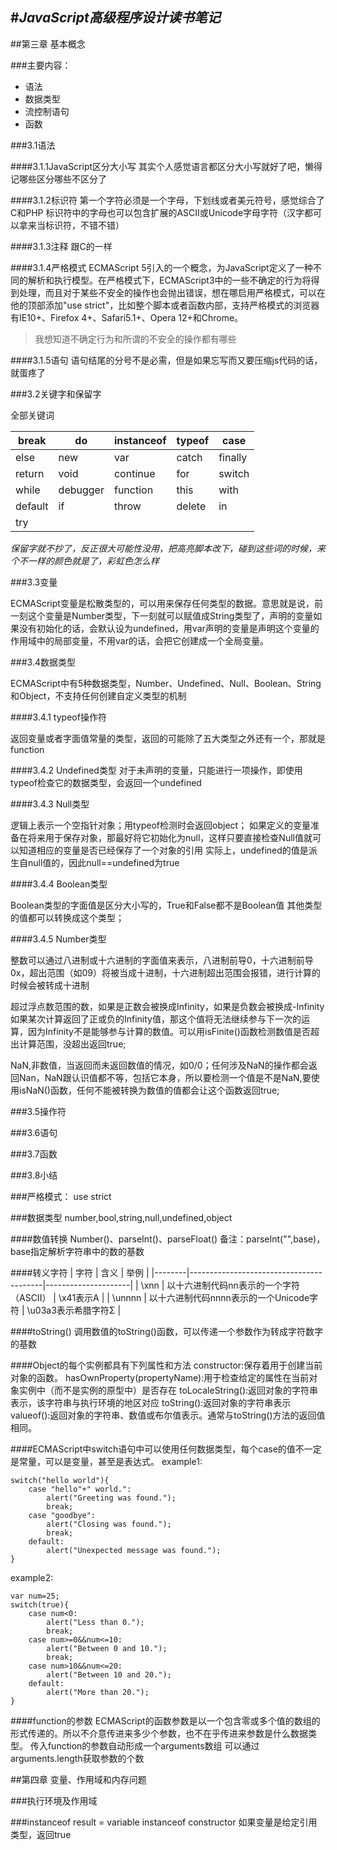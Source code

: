 #***JavaScript高级程序设计读书笔记***
---

##第三章 基本概念

###主要内容：
* 语法
* 数据类型
* 流控制语句
* 函数

###3.1语法

####3.1.1JavaScript区分大小写
其实个人感觉语言都区分大小写就好了吧，懒得记哪些区分哪些不区分了

####3.1.2标识符
第一个字符必须是一个字母，下划线或者美元符号，感觉综合了C和PHP
标识符中的字母也可以包含扩展的ASCII或Unicode字母字符（汉字都可以拿来当标识符，不错不错）

####3.1.3注释
跟C的一样

####3.1.4严格模式
ECMAScript 5引入的一个概念，为JavaScript定义了一种不同的解析和执行模型。在严格模式下，ECMAScript3中的一些不确定的行为将得到处理，而且对于某些不安全的操作也会抛出错误，想在哪启用严格模式，可以在他的顶部添加"use strict"，比如整个脚本或者函数内部，支持严格模式的浏览器有IE10+、Firefox 4+、Safari5.1+、Opera 12+和Chrome。
>我想知道不确定行为和所谓的不安全的操作都有哪些

####3.1.5语句
语句结尾的分号不是必需，但是如果忘写而又要压缩js代码的话，就蛋疼了

###3.2关键字和保留字

全部关键词

| break   | do       | instanceof | typeof | case    |
|---------|----------|------------|--------|---------|
| else    | new      | var        | catch  | finally |
| return  | void     | continue   | for    | switch  |
| while   | debugger | function   | this   | with    |
| default | if       | throw      | delete | in      |
| try     |          |            |        |         |

*保留字就不抄了，反正很大可能性没用，把高亮脚本改下，碰到这些词的时候，来个不一样的颜色就是了，彩虹色怎么样*

###3.3变量

ECMAScript变量是松散类型的，可以用来保存任何类型的数据。意思就是说，前一刻这个变量是Number类型，下一刻就可以赋值成String类型了，声明的变量如果没有初始化的话，会默认设为undefined，用var声明的变量是声明这个变量的作用域中的局部变量，不用var的话，会把它创建成一个全局变量。

###3.4数据类型

ECMAScript中有5种数据类型，Number、Undefined、Null、Boolean、String和Object，不支持任何创建自定义类型的机制

####3.4.1 typeof操作符

返回变量或者字面值常量的类型，返回的可能除了五大类型之外还有一个，那就是function

####3.4.2 Undefined类型
对于未声明的变量，只能进行一项操作，即使用typeof检查它的数据类型，会返回一个undefined

####3.4.3 Null类型

逻辑上表示一个空指针对象；用typeof检测时会返回object；
如果定义的变量准备在将来用于保存对象，那最好将它初始化为null，这样只要直接检查Null值就可以知道相应的变量是否已经保存了一个对象的引用
实际上，undefined的值是派生自null值的，因此null==undefined为true

####3.4.4 Boolean类型

Boolean类型的字面值是区分大小写的，True和False都不是Boolean值
其他类型的值都可以转换成这个类型；

####3.4.5 Number类型

整数可以通过八进制或十六进制的字面值来表示，八进制前导0，十六进制前导0x，超出范围（如09）将被当成十进制，十六进制超出范围会报错，进行计算的时候会被转成十进制

超过浮点数范围的数，如果是正数会被换成Infinity，如果是负数会被换成-Infinity
如果某次计算返回了正或负的Infinity值，那这个值将无法继续参与下一次的运算，因为Infinity不是能够参与计算的数值。可以用isFinite()函数检测数值是否超出计算范围，没超出返回true;

NaN,非数值，当返回而未返回数值的情况，如0/0；任何涉及NaN的操作都会返回Nan，NaN跟认识值都不等，包括它本身，所以要检测一个值是不是NaN,要使用isNaN()函数，任何不能被转换为数值的值都会让这个函数返回true;


###3.5操作符

###3.6语句

###3.7函数

###3.8小结












###严格模式：
use strict

###数据类型
number,bool,string,null,undefined,object

####数值转换
Number()、parseInt()、parseFloat()
备注：parseInt("",base)，base指定解析字符串中的数的基数

####转义字符
|  字符  |                   含义                  |         举例        |
|--------|-----------------------------------------|---------------------|
| \xnn   | 以十六进制代码nn表示的一个字符（ASCII） | \x41表示A           |
| \unnnn | 以十六进制代码nnnn表示的一个Unicode字符 | \u03a3表示希腊字符Σ |

####toString()
调用数值的toString()函数，可以传递一个参数作为转成字符数字的基数

####Object的每个实例都具有下列属性和方法
constructor:保存着用于创建当前对象的函数。
hasOwnProperty(propertyName):用于检查给定的属性在当前对象实例中（而不是实例的原型中）是否存在
toLocaleString():返回对象的字符串表示，该字符串与执行环境的地区对应
toString():返回对象的字符串表示
valueof():返回对象的字符串、数值或布尔值表示。通常与toString()方法的返回值相同。

####ECMAScript中switch语句中可以使用任何数据类型，每个case的值不一定是常量，可以是变量，甚至是表达式。
example1:

    switch("hello world"){
        case "hello"+" world.":
            alert("Greeting was found.");
            break;
        case "goodbye":
            alert("Closing was found.");
            break;
        default:
            alert("Unexpected message was found.");
    }

example2:

    var num=25;
    switch(true){
        case num<0:
            alert("Less than 0.");
            break;
        case num>=0&&num<=10:
            alert("Between 0 and 10.");
            break;
        case num>10&&num<=20:
            alert("Between 10 and 20.");
        default:
            alert("More than 20.");
    }


####function的参数
ECMAScript的函数参数是以一个包含零或多个值的数组的形式传递的。所以不介意传进来多少个参数，也不在乎传进来参数是什么数据类型。
传入function的参数自动形成一个arguments数组
可以通过arguments.length获取参数的个数

##第四章 变量、作用域和内存问题

###执行环境及作用域

###instanceof
result = variable instanceof constructor
如果变量是给定引用类型，返回true